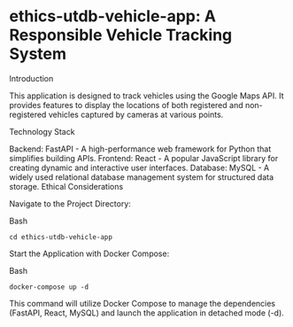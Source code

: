 # ethics-utdb-vehicle-app: A Responsible Vehicle Tracking System

Introduction

This application is designed to track vehicles using the Google Maps API. It provides features to display the locations of both registered and non-registered vehicles captured by cameras at various points.

Technology Stack

Backend: FastAPI - A high-performance web framework for Python that simplifies building APIs.
Frontend: React - A popular JavaScript library for creating dynamic and interactive user interfaces.
Database: MySQL - A widely used relational database management system for structured data storage.
Ethical Considerations

Navigate to the Project Directory:

Bash

```
cd ethics-utdb-vehicle-app
```

Start the Application with Docker Compose:

Bash

```
docker-compose up -d
```

This command will utilize Docker Compose to manage the dependencies (FastAPI, React, MySQL) and launch the application in detached mode (-d).
